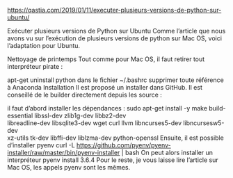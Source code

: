 
https://qastia.com/2019/01/11/executer-plusieurs-versions-de-python-sur-ubuntu/

Exécuter plusieurs versions de Python sur Ubuntu
Comme l’article que nous avons vu sur l’exécution de plusieurs versions de python sur Mac OS, voici l’adaptation pour Ubuntu.

Nettoyage de printemps
Tout comme pour Mac OS, il faut retirer tout interpréteur pirate :

apt-get uninstall python
dans le fichier ~/.bashrc supprimer toute référence à Anaconda
Installation
Il est proposé un installer dans GitHub. Il est conseillé de le builder directement depuis les source :

il faut d’abord installer les dépendances :
sudo apt-get install -y make build-essential libssl-dev zlib1g-dev libbz2-dev \
libreadline-dev libsqlite3-dev wget curl llvm libncurses5-dev libncursesw5-dev \
xz-utils tk-dev libffi-dev liblzma-dev python-openssl
Ensuite, il est possible d’installer pyenv
curl -L https://github.com/pyenv/pyenv-installer/raw/master/bin/pyenv-installer | bash
On peut alors installer un interpréteur
pyenv install 3.6.4
Pour le reste, je vous laisse lire l’article sur Mac OS, les appels pyenv sont les mêmes.
